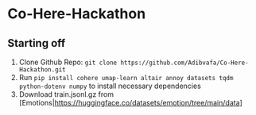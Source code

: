 # Co-Here-Hackathon

## Starting off
1. Clone Github Repo: `git clone https://github.com/Adibvafa/Co-Here-Hackathon.git`
2. Run `pip install cohere umap-learn altair annoy datasets tqdm python-dotenv numpy` to install necessary dependencies
3. Download train.jsonl.gz from [Emotions|https://huggingface.co/datasets/emotion/tree/main/data]
